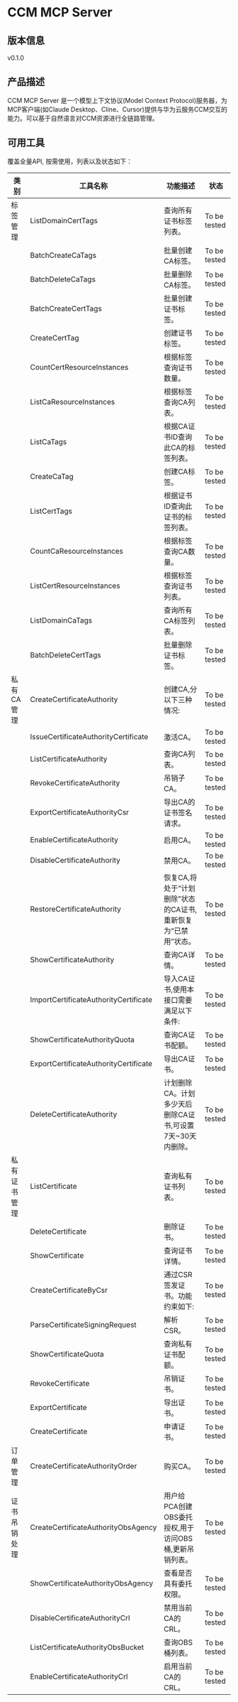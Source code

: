 # CCM MCP Server 

## 版本信息
v0.1.0

## 产品描述

CCM MCP Server 是一个模型上下文协议(Model Context Protocol)服务器，为MCP客户端(如Claude Desktop、Cline、Cursor)提供与华为云服务CCM交互的能力。可以基于自然语言对CCM资源进行全链路管理。

## 可用工具
覆盖全量API, 按需使用，列表以及状态如下：

| 类别 | 工具名称 | 功能描述 | 状态 |
| --- | --- | --- | --- |
| 标签管理 | ListDomainCertTags | 查询所有证书标签列表。 | To be tested |
|  | BatchCreateCaTags | 批量创建CA标签。 | To be tested |
|  | BatchDeleteCaTags | 批量删除CA标签。 | To be tested |
|  | BatchCreateCertTags | 批量创建证书标签。 | To be tested |
|  | CreateCertTag | 创建证书标签。 | To be tested |
|  | CountCertResourceInstances | 根据标签查询证书数量。 | To be tested |
|  | ListCaResourceInstances | 根据标签查询CA列表。 | To be tested |
|  | ListCaTags | 根据CA证书ID查询此CA的标签列表。 | To be tested |
|  | CreateCaTag | 创建CA标签。 | To be tested |
|  | ListCertTags | 根据证书ID查询此证书的标签列表。 | To be tested |
|  | CountCaResourceInstances | 根据标签查询CA数量。 | To be tested |
|  | ListCertResourceInstances | 根据标签查询证书列表。 | To be tested |
|  | ListDomainCaTags | 查询所有CA标签列表。 | To be tested |
|  | BatchDeleteCertTags | 批量删除证书标签。 | To be tested |
| 私有CA管理 | CreateCertificateAuthority | 创建CA,分以下三种情况: | To be tested |
|  | IssueCertificateAuthorityCertificate | 激活CA。 | To be tested |
|  | ListCertificateAuthority | 查询CA列表。 | To be tested |
|  | RevokeCertificateAuthority | 吊销子CA。 | To be tested |
|  | ExportCertificateAuthorityCsr | 导出CA的证书签名请求。 | To be tested |
|  | EnableCertificateAuthority | 启用CA。 | To be tested |
|  | DisableCertificateAuthority | 禁用CA。 | To be tested |
|  | RestoreCertificateAuthority | 恢复CA,将处于“计划删除”状态的CA证书,重新恢复为“已禁用”状态。 | To be tested |
|  | ShowCertificateAuthority | 查询CA详情。 | To be tested |
|  | ImportCertificateAuthorityCertificate | 导入CA证书,使用本接口需要满足以下条件: | To be tested |
|  | ShowCertificateAuthorityQuota | 查询CA证书配额。 | To be tested |
|  | ExportCertificateAuthorityCertificate | 导出CA证书。 | To be tested |
|  | DeleteCertificateAuthority | 计划删除CA。计划多少天后删除CA证书,可设置7天~30天内删除。 | To be tested |
| 私有证书管理 | ListCertificate | 查询私有证书列表。 | To be tested |
|  | DeleteCertificate | 删除证书。 | To be tested |
|  | ShowCertificate | 查询证书详情。 | To be tested |
|  | CreateCertificateByCsr | 通过CSR签发证书。功能约束如下: | To be tested |
|  | ParseCertificateSigningRequest | 解析CSR。 | To be tested |
|  | ShowCertificateQuota | 查询私有证书配额。 | To be tested |
|  | RevokeCertificate | 吊销证书。 | To be tested |
|  | ExportCertificate | 导出证书。 | To be tested |
|  | CreateCertificate | 申请证书。 | To be tested |
| 订单管理 | CreateCertificateAuthorityOrder | 购买CA。 | To be tested |
| 证书吊销处理 | CreateCertificateAuthorityObsAgency | 用户给PCA创建OBS委托授权,用于访问OBS桶,更新吊销列表。 | To be tested |
|  | ShowCertificateAuthorityObsAgency | 查看是否具有委托权限。 | To be tested |
|  | DisableCertificateAuthorityCrl | 禁用当前CA的CRL。 | To be tested |
|  | ListCertificateAuthorityObsBucket | 查询OBS桶列表。 | To be tested |
|  | EnableCertificateAuthorityCrl | 启用当前CA的CRL。 | To be tested |
